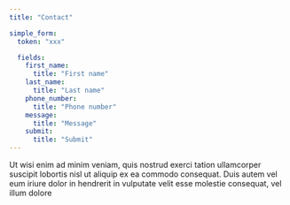 ```yaml
---
title: "Contact"

simple_form:
  token: "xxx"

  fields:
    first_name:
      title: "First name"
    last_name:
      title: "Last name"
    phone_number:
      title: "Phone number"
    message:
      title: "Message"
    submit:
      title: "Submit"
---
```

Ut wisi enim ad minim veniam, quis nostrud exerci tation ullamcorper suscipit lobortis nisl ut aliquip ex ea commodo consequat. Duis autem vel eum iriure dolor in hendrerit in vulputate velit esse molestie consequat, vel illum dolore
